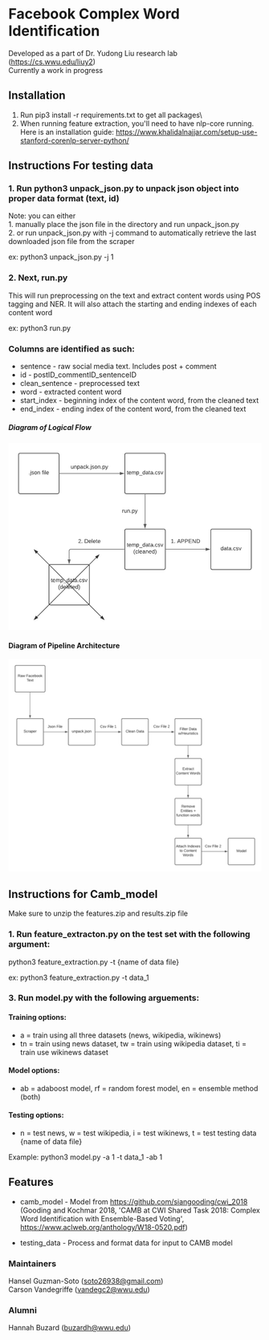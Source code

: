 # Facebook Complex Word Identification

Developed as a part of Dr. Yudong Liu research lab (https://cs.wwu.edu/liuy2) </br>
Currently a work in progress


## Installation

1. Run pip3 install -r requirements.txt to get all packages\
2. When running feature extraction, you'll need to have nlp-core running. Here is an installation guide: https://www.khalidalnajjar.com/setup-use-stanford-corenlp-server-python/

## Instructions For testing data

### 1. Run python3 unpack_json.py to unpack json object into proper data format (text, id)

Note: you can either <br> 1. manually place the json file in the directory and run unpack_json.py <br> 2. or run unpack_json.py with -j command to automatically retrieve the last
downloaded json file from the scraper

ex: python3 unpack_json.py -j 1 

### 2. Next, run.py

This will run preprocessing on the text and extract content words using POS tagging and NER.
It will also attach the starting and ending indexes of each content word

ex: python3 run.py

### Columns are identified as such:

- sentence - raw social media text. Includes post + comment
- id - postID_commentID_sentenceID
- clean_sentence - preprocessed text
- word - extracted content word
- start_index - beginning index of the content word, from the cleaned text
- end_index - ending index of the content word, from the cleaned text

##### Diagram of Logical Flow

![GitHub Logo](diagrams/pipeline_high.png)

#### Diagram of Pipeline Architecture

![GitHub Logo](diagrams/pipeline_overview.png)

## Instructions for Camb_model

Make sure to unzip the features.zip and results.zip file

### 1. Run feature_extracton.py on the test set with the following argument:

python3 feature_extraction.py -t {name of data file}

ex: python3 feature_extraction.py -t data_1

### 3. Run model.py with the following arguements:

#### Training options:

- a = train using all three datasets (news, wikipedia, wikinews)
- tn = train using news dataset, tw = train using wikipedia dataset, ti = train use wikinews dataset

#### Model options:

- ab = adaboost model, rf = random forest model, en = ensemble method (both)

#### Testing options:

- n = test news, w = test wikipedia, i = test wikinews, t = test testing data {name of data file}

Example: python3 model.py -a 1 -t data_1 -ab 1

## Features

- camb_model - Model from https://github.com/siangooding/cwi_2018 (Gooding and Kochmar 2018, 'CAMB at CWI Shared Task 2018: Complex Word Identification with Ensemble-Based Voting', https://www.aclweb.org/anthology/W18-0520.pdf)

- testing_data - Process and format data for input to CAMB model


### Maintainers

Hansel Guzman-Soto (soto26938@gmail.com)\
Carson Vandegriffe (vandegc2@wwu.edu)

### Alumni

Hannah Buzard (buzardh@wwu.edu)
